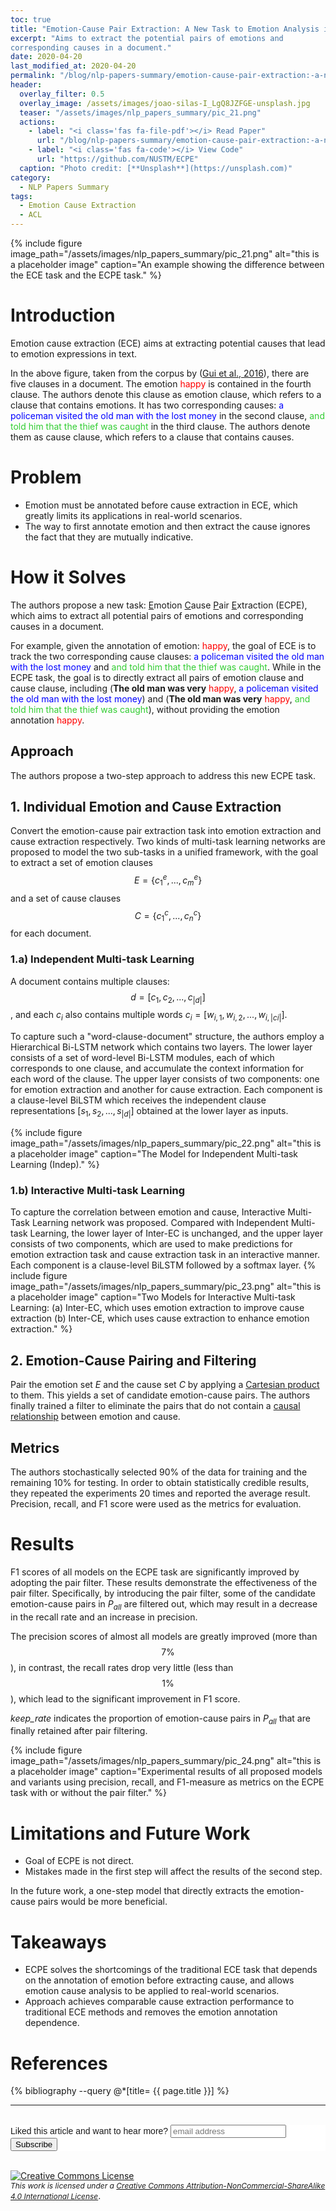 ```yaml
---
toc: true
title: "Emotion-Cause Pair Extraction: A New Task to Emotion Analysis in Texts"
excerpt: "Aims to extract the potential pairs of emotions and 
corresponding causes in a document."
date: 2020-04-20
last_modified_at: 2020-04-20
permalink: "/blog/nlp-papers-summary/emotion-cause-pair-extraction:-a-new-task-to-emotion-analysis-in-texts/"
header:
  overlay_filter: 0.5
  overlay_image: /assets/images/joao-silas-I_LgQ8JZFGE-unsplash.jpg
  teaser: "/assets/images/nlp_papers_summary/pic_21.png"
  actions:
    - label: "<i class='fas fa-file-pdf'></i> Read Paper"
      url: "/blog/nlp-papers-summary/emotion-cause-pair-extraction:-a-new-task-to-emotion-analysis-in-texts/#references"  
    - label: "<i class='fas fa-code'></i> View Code"
      url: "https://github.com/NUSTM/ECPE"  
  caption: "Photo credit: [**Unsplash**](https://unsplash.com)"
category: 
  - NLP Papers Summary
tags:
  - Emotion Cause Extraction
  - ACL  
---
```

{% include figure image_path="/assets/images/nlp_papers_summary/pic_21.png"
 alt="this is a placeholder image" 
 caption="An example showing the difference between the ECE task and the ECPE task." %}
         
# Introduction
Emotion cause extraction (ECE) aims at extracting potential causes that lead to emotion expressions in text.

In the above figure, taken from the corpus by ([Gui et al., 2016](https://www.aclweb.org/anthology/D16-1170.pdf)),
there are five clauses in a document. The emotion <span style="color:red">happy</span> is contained in the fourth clause.
The authors denote this clause as emotion clause, which refers to
a clause that contains emotions. It has two corresponding causes: 
<span style="color:blue">a policeman visited the old man with the lost money</span> 
in the second clause,
<span style="color:limegreen">and told him that the thief was caught</span> in the third clause.
The authors denote them as cause clause, which refers to a clause that contains causes.

# Problem
* Emotion must be annotated before cause extraction in ECE, which greatly limits its applications in 
real-world scenarios.
* The way to first annotate emotion and then extract the cause ignores the fact that they are 
mutually indicative.

# How it Solves
The authors propose a new task: <u>E</u>motion <u>C</u>ause <u>P</u>air <u>E</u>xtraction (ECPE), 
which aims to extract all potential pairs of emotions and corresponding causes in a document.

For example, given the annotation of emotion: <span style="color:red">happy</span>, the goal of ECE
is to track the two corresponding cause clauses: <span style="color:blue">a policeman visited the old man with the lost money</span>
and <span style="color:limegreen">and told him that the thief was caught</span>.
While in the ECPE task, the goal is to directly extract all pairs of emotion clause and cause clause,
including (**The old man was very** <span style="color:red">happy</span>, <span style="color:blue">a policeman visited the old man with the lost money</span>)
and (**The old man was very** <span style="color:red">happy</span>, <span style="color:limegreen">and told him that the thief was caught</span>), 
without providing the emotion annotation <span style="color:red">happy</span>.

## Approach
The authors propose a two-step approach to address this new ECPE task.
## 1. Individual Emotion and Cause Extraction
Convert the emotion-cause pair extraction task into emotion extraction and cause extraction respectively.
Two kinds of multi-task learning networks are proposed to model the two sub-tasks in a unified framework, with
the goal to extract a set of emotion clauses $$E = \{c_1^e, ... , c_m^e\}$$
and a set of cause clauses $$C = \{c_1^c, ... , c_n^c\}$$ for each document.

### 1.a) Independent Multi-task Learning
A document contains multiple clauses: $$d = [c_1, c_2, ..., c_{|d|}]$$, 
and each $c_i$ also contains multiple words $c_i = [w_{i,1}, w_{i,2}, ..., w_{i,|ci|}]$. 

To capture such a "word-clause-document" structure, the authors employ a Hierarchical Bi-LSTM network which
contains two layers. The lower layer consists of a set of word-level Bi-LSTM modules, each of which 
corresponds to one clause, and accumulate the context information for each word of the clause.
The upper layer consists of two components: one for emotion extraction and another for cause
extraction. Each component is a clause-level BiLSTM which receives the 
independent clause representations $[s_1, s_2, ..., s_{|d|}]$ obtained at the lower
layer as inputs. 

{% include figure image_path="/assets/images/nlp_papers_summary/pic_22.png"
 alt="this is a placeholder image" 
 caption="The Model for Independent Multi-task Learning (Indep)." %}
 
### 1.b) Interactive Multi-task Learning 
To capture the correlation between emotion and cause, Interactive Multi-Task Learning network was proposed.
Compared with Independent Multi-task Learning, the lower layer of Inter-EC is unchanged, and
the upper layer consists of two components, which
are used to make predictions for emotion extraction task and cause extraction task in an interactive manner. 
Each component is a clause-level BiLSTM followed by a softmax layer.
{% include figure image_path="/assets/images/nlp_papers_summary/pic_23.png"
 alt="this is a placeholder image" 
 caption="Two Models for Interactive Multi-task Learning: (a) Inter-EC, which uses emotion extraction to improve
cause extraction (b) Inter-CE, which uses cause extraction to enhance emotion extraction." %} 
 
## 2. Emotion-Cause Pairing and Filtering
Pair the emotion set $E$ and the cause set $C$ by applying a [Cartesian product](https://en.wikipedia.org/wiki/Cartesian_product)
to them. This yields a set of candidate
emotion-cause pairs. The authors finally trained a filter to eliminate the pairs that do not contain
a [causal relationship](https://en.wikipedia.org/wiki/Causality) between emotion and cause.

## Metrics
The authors stochastically selected $90\%$ of the data for training and the remaining $10\%$ for testing. 
In order to obtain statistically credible results, they repeated the experiments $20$ times and 
reported the average result. Precision, recall, and F1
score were used as the metrics for evaluation.

# Results
F1 scores of all models on the ECPE task are significantly improved by adopting the pair filter. These results demonstrate the effectiveness of the pair filter.
Specifically, by introducing the pair filter, some of
the candidate emotion-cause pairs in $P_{all}$ are filtered out, which may result in a decrease in the
recall rate and an increase in precision. 

The precision scores of almost all models are greatly improved
(more than $$7\%$$), in contrast, the recall rates drop very little (less than
$$1\%$$), which lead to the significant improvement in F1 score.

<i>keep_rate</i> indicates the proportion of emotion-cause pairs in $P_{all}$ that are
finally retained after pair filtering.

{% include figure image_path="/assets/images/nlp_papers_summary/pic_24.png"
 alt="this is a placeholder image" 
 caption="Experimental results of all proposed models and variants using precision, recall, and F1-measure as
metrics on the ECPE task with or without the pair filter." %} 

# Limitations and Future Work
* Goal of ECPE is not direct.
* Mistakes made in the first step will affect the results of the second step. 

In the future work, a one-step model that directly extracts the emotion-cause pairs would be more beneficial.

# Takeaways
* ECPE solves the shortcomings of the traditional ECE task that depends on
the annotation of emotion before extracting cause, and allows emotion cause analysis to be applied to real-world scenarios.
* Approach achieves comparable cause extraction performance to traditional ECE methods and
removes the emotion annotation dependence.

# References
{% bibliography --query @*[title= {{ page.title }}] %}

---
<br>
<!-- Begin Mailchimp Signup Form -->
<link href="//cdn-images.mailchimp.com/embedcode/horizontal-slim-10_7.css" rel="stylesheet" type="text/css">
<style type="text/css">
	#mc_embed_signup{background:#fff; clear:left; font:14px Helvetica,Arial,sans-serif; width:100%;}
	/* Add your own Mailchimp form style overrides in your site stylesheet or in this style block.
	   We recommend moving this block and the preceding CSS link to the HEAD of your HTML file. */
</style>
<div id="mc_embed_signup">
<form action="https://github.us19.list-manage.com/subscribe/post?u=011e5e92fe856b3d318b414ad&amp;id=f8ae890e5c" method="post" id="mc-embedded-subscribe-form" name="mc-embedded-subscribe-form" class="validate" target="_blank" novalidate>
    <div id="mc_embed_signup_scroll">
	<label for="mce-EMAIL">Liked this article and want to hear more?</label>
	<input type="email" value="" name="EMAIL" class="email" id="mce-EMAIL" placeholder="email address" required>
    <!-- real people should not fill this in and expect good things - do not remove this or risk form bot signups-->
    <div style="position: absolute; left: -5000px;" aria-hidden="true"><input type="text" name="b_92fe86c389878585bc87837e8_50543deff9" tabindex="-1" value=""></div>
    <div class="clear"><input type="submit" value="Subscribe" name="subscribe" id="mc-embedded-subscribe" class="button"></div>
    </div>
</form>
</div>
<!--End mc_embed_signup-->
<br>
<a rel="license" href="http://creativecommons.org/licenses/by-nc-sa/4.0/"><img alt="Creative Commons License" style="border-width:0" src="https://i.creativecommons.org/l/by-nc-sa/4.0/88x31.png" /></a><br /><i style="font-size:12px">This work is licensed under a </i><a rel="license" href="http://creativecommons.org/licenses/by-nc-sa/4.0/"><i style="font-size:12px">Creative Commons Attribution-NonCommercial-ShareAlike 4.0 International License</i></a>.
